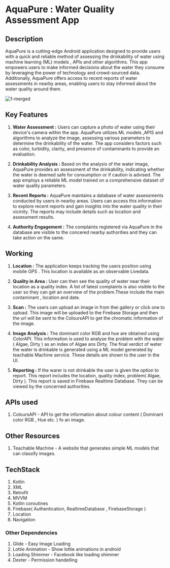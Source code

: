 # AquaPure : Water Quality Assessment App
## Description
  AquaPure is a cutting-edge Android application designed to provide users with a quick and reliable method of assessing the drinkability of water using machine learning (ML) models , APIs and other  algorithms. This app empowers users to make informed decisions about the water they consume by leveraging the power of technology and crowd-sourced data. Additionally, AquaPure offers access to recent reports of water assessments in nearby areas, enabling users to stay informed about the water quality around them.


![1-merged](https://github.com/AnuragRanjan2003/MediConnect/assets/100191258/039e62e4-e2ba-4643-8781-b893d93953b8)

## Key Features
   1. **Water Assessment :** Users can capture a photo of water using their device's camera within the app. AquaPure utilizes ML models ,APIS and algorithms to analyze the image, assessing various parameters to determine the drinkability of the water. The app considers factors such as color, turbidity, clarity, and presence of contaminants to provide an evaluation.
  
   2. **Drinkability Analysis :** Based on the analysis of the water image, AquaPure provides an assessment of the drinkability, indicating whether the water is deemed safe for consumption or if caution is advised. The app employs a reliable ML model trained on a comprehensive dataset of water quality parameters.
    
   3. **Recent Reports :** AquaPure maintains a database of water assessments conducted by users in nearby areas. Users can access this information to explore recent reports and gain insights into the water quality in their vicinity. The reports may include details such as location and assessment results.
    
   4. **Authority Engagement :** The complaints registered via AquaPure in the database are visible to the concered nearby authorities and they can take action on the same.
   
   
   

 ## Working 
  1. **Location :** The application keeps tracking the users position using mobile GPS . This location is available as an observable Livedata.
  
  2. **Quality in Area :** User can then see the quality of water near their location as a quality index. A list of latest complaints is also visible to the user so they can get an overview of the problem.These include the main contaminant , location and date.  
  
  3. **Scan :** The users can upload an image in from thei gallery or click one to upload. This image will be uploaded to the Firebase Storage and then the url will be sent to the ColoursAPI to get the chromatic information of the image.
  
  4. **Image Analysis :** The dominant color RGB and hue are obtained using ColorAPI. This information is used to analyse the problem with the water ( Algae, Dirty ) as an index of Algae ans Dirty. The final verdict of weter the water is drinkable is generated using a ML model generated by teachable Machine service. These details are shown to the user in the UI.
  
  5. **Reporting :** If the warer is not drinkable the user is given the option to report. This report includes the location, quality index, problem( Algae, Dirty ). This report is saved in Firebase Realtime Database. They can be viewed by the concerned authorities.
  

## APIs used
 1. ColoursAPI - API to get the information about colour content ( Dominant color RGB , Hue etc. ) fo an image.
 
## Other Resources
  1. Teachable Machine - A website that generates simple ML models that can classify images. 

## TechStack
 1. Kotlin
 2. XML
 3. Retrofit
 4. MVVM
 5. Kotlin coroutines
 6. Firebase( Authentication, RealtimeDatabase , FirebaseStorage )
 7. Location
 8. Navigation

  ###  Other Dependencies
 1. Glide - Easy Image Loading 
 2. Lottie Animation - Show lottie animations in android
 3. Loading Shimmer - Facebook like loading shimmer
 4. Dexter - Permission handelling
 
 
